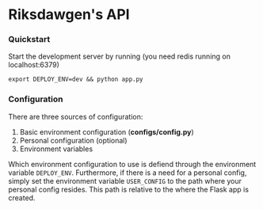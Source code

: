 Riksdawgen's API
=========

### Quickstart

Start the development server by running (you need redis running on localhost:6379)

```export DEPLOY_ENV=dev && python app.py```

### Configuration

There are three sources of configuration:

1. Basic environment configuration (**configs/config.py**)
2. Personal configuration (optional)
3. Environment variables

Which environment configuration to use is defiend through the environment variable `DEPLOY_ENV`. Furthermore, if there is a need for a personal config, simply set the environment variable `USER_CONFIG` to the path where your personal config resides. This path is relative to the where the Flask app is created.